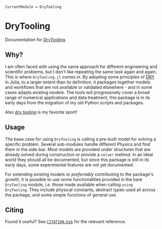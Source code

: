 ```@meta
CurrentModule = DryTooling
```

# DryTooling

Documentation for [DryTooling](https://github.com/wallytutor/DryTooling.jl).

## Why?

I am often faced with using the same approach for different engineering and scientific problems, but I don't like repeating the same task again and again. This is where `DryTooling.jl` comes in. By adopting some principles of [DRY](https://en.wikipedia.org/wiki/Don%27t_repeat_yourself) in Julia, to a larger extent than its definition, it packages together models and workflows that are not available or validated elsewhere - and in some cases adapts existing models. The tools will progressively cover a broad range of numerical applications and data treatment, this package is in its early days from the migration of my old Python scripts and packages.

Also [dry tooling](https://fr.wikipedia.org/wiki/Dry-tooling) is my favorite sport!

## Usage

The base case for using `DryTooling` is calling a pre-built model for solving a specific
problem. Several sub-modules handle different Physics and find them in the side-bar. Most
models are provided under structures that are already solved during construction or provide
a `solve!` method. In an ideal world they should all be documented, but since this package
is still in its early days, some experimental features are not yet documented.

For extending existing models or *preferrably* contributing to the package's growth, it is
possible to use some functionalities provided in the bare `DryTooling` module, *i.e.* those
made available when calling `using DryTooling`. They include physical constants, abstract
types used all across the package, and some simple functions of general use.

## Citing

Found it useful? See [`CITATION.bib`](https://github.com/wallytutor/DryTooling.jl/blob/main/CITATION.bib) for the relevant reference.
